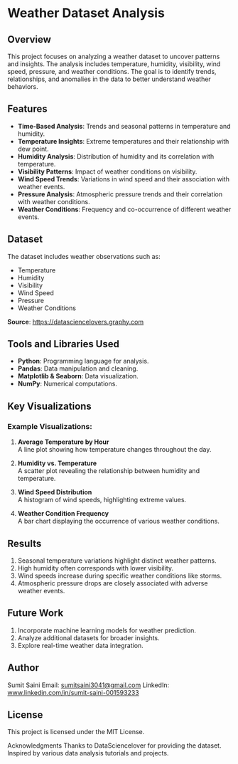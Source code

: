 # Weather Dataset Analysis

## Overview
This project focuses on analyzing a weather dataset to uncover patterns and insights. The analysis includes temperature, humidity, visibility, wind speed, pressure, and weather conditions. The goal is to identify trends, relationships, and anomalies in the data to better understand weather behaviors.

## Features
- **Time-Based Analysis**: Trends and seasonal patterns in temperature and humidity.
- **Temperature Insights**: Extreme temperatures and their relationship with dew point.
- **Humidity Analysis**: Distribution of humidity and its correlation with temperature.
- **Visibility Patterns**: Impact of weather conditions on visibility.
- **Wind Speed Trends**: Variations in wind speed and their association with weather events.
- **Pressure Analysis**: Atmospheric pressure trends and their correlation with weather conditions.
- **Weather Conditions**: Frequency and co-occurrence of different weather events.

## Dataset
The dataset includes weather observations such as:
- Temperature
- Humidity
- Visibility
- Wind Speed
- Pressure
- Weather Conditions

**Source**: https://datasciencelovers.graphy.com

## Tools and Libraries Used
- **Python**: Programming language for analysis.
- **Pandas**: Data manipulation and cleaning.
- **Matplotlib & Seaborn**: Data visualization.
- **NumPy**: Numerical computations.

## Key Visualizations
### Example Visualizations:
1. **Average Temperature by Hour**  
   A line plot showing how temperature changes throughout the day.
   
2. **Humidity vs. Temperature**  
   A scatter plot revealing the relationship between humidity and temperature.
   
3. **Wind Speed Distribution**  
   A histogram of wind speeds, highlighting extreme values.
   
4. **Weather Condition Frequency**  
   A bar chart displaying the occurrence of various weather conditions.

## Results

01. Seasonal temperature variations highlight distinct weather patterns.
02. High humidity often corresponds with lower visibility.
03. Wind speeds increase during specific weather conditions like storms.
04. Atmospheric pressure drops are closely associated with adverse weather events.

## Future Work

01. Incorporate machine learning models for weather prediction.
02. Analyze additional datasets for broader insights.
03. Explore real-time weather data integration.

## Author

Sumit Saini 
Email: sumitsaini3041@gmail.com 
LinkedIn: www.linkedin.com/in/sumit-saini-001593233

## License

This project is licensed under the MIT License.

Acknowledgments
Thanks to DataSciencelover for providing the dataset.
Inspired by various data analysis tutorials and projects.
